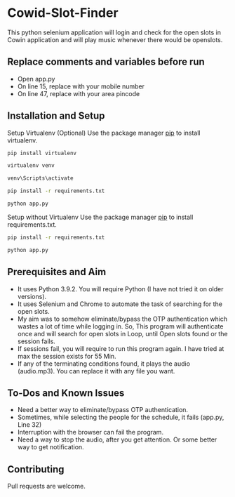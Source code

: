 # Cowid-Slot-Finder

This python selenium application will login and check for the open slots in Cowin application and will play music whenever there would be openslots.

## Replace comments and variables before run
- Open app.py
- On line 15, replace with your mobile number
- On line 47, replace with your area pincode

## Installation and Setup
Setup Virtualenv (Optional)
Use the package manager [pip](https://pip.pypa.io/en/stable/) to install virtualenv.
```bash
pip install virtualenv

virtualenv venv

venv\Scripts\activate

pip install -r requirements.txt

python app.py
```
Setup without Virtualenv 
Use the package manager [pip](https://pip.pypa.io/en/stable/) to install requirements.txt.
```bash
pip install -r requirements.txt

python app.py
```
## Prerequisites and Aim
- It uses Python 3.9.2. You will require Python (I have not tried it on older versions).
- It uses Selenium and Chrome to automate the task of searching for the open slots.
- My aim was to somehow eliminate/bypass the OTP authentication which wastes a lot of time while logging in. So, This program will authenticate once and will search for open slots in Loop, until Open slots found or the session fails.
- If sessions fail, you will require to run this program again. I have tried at max the session exists for 55 Min.
- If any of the terminating conditions found, it plays the audio (audio.mp3). You can replace it with any file you want.

## To-Dos and Known Issues
- Need a better way to eliminate/bypass OTP authentication.
- Sometimes, while selecting the people for the schedule, it fails (app.py, Line 32)
- Interruption with the browser can fail the program.
- Need a way to stop the audio, after you get attention. Or some better way to get notification.
## Contributing
Pull requests are welcome.
